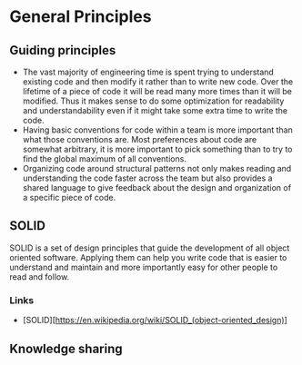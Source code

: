 # General Principles

## Guiding principles

* The vast majority of engineering time is spent trying to understand
  existing code and then modify it rather than to write new code. Over
  the lifetime of a piece of code it will be read many more times than
  it will be modified.  Thus it makes sense to do some optimization for readability
  and understandability even if it might take some extra time to write the
  code.
* Having basic conventions for code within a team is more important than what
  those conventions are. Most preferences about code are somewhat
  arbitrary, it is more important to pick something than to try to find
  the global maximum of all conventions.
* Organizing code around structural patterns not only makes reading and
  understanding the code faster across the team but also provides a
  shared language to give feedback about the design and organization of
  a specific piece of code.

## SOLID

SOLID is a set of design principles that guide the development of all
object oriented software.  Applying them can help you write code that
is easier to understand and maintain and more importantly easy for other
people to read and follow.

### Links

- [SOLID][https://en.wikipedia.org/wiki/SOLID_(object-oriented_design)]



## Knowledge sharing
